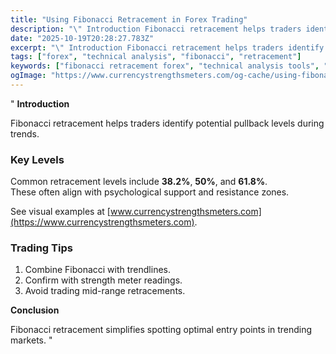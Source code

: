 ```yaml
---
title: "Using Fibonacci Retracement in Forex Trading"
description: "\" Introduction Fibonacci retracement helps traders identify potential pullback levels during trends..."
date: "2025-10-19T20:28:27.783Z"
excerpt: "\" Introduction Fibonacci retracement helps traders identify potential pullback levels during trends. Key Levels Common retracement levels include 38.2%, 50%, and 61.8%. These often align with psychological support and resistance zones. See visual examples at [www.currencystrengthsmeters.com](https://www.currencystrengthsmeters.com). Trading Tips 1. Combine Fibonacci with trendlines. 2. Confirm with strength meter readings. 3...."
tags: ["forex", "technical analysis", "fibonacci", "retracement"]
keywords: ["fibonacci retracement forex", "technical analysis tools", "trend pullback", "support resistance levels", "forex trading setup"]
ogImage: "https://www.currencystrengthsmeters.com/og-cache/using-fibonacci-retracement-in-forex-trading.jpg"
---
```

"
**Introduction**

Fibonacci retracement helps traders identify potential pullback levels during trends.

### Key Levels

Common retracement levels include **38.2%**, **50%**, and **61.8%**.  
These often align with psychological support and resistance zones.

See visual examples at [www.currencystrengthsmeters.com](https://www.currencystrengthsmeters.com).

### Trading Tips

1. Combine Fibonacci with trendlines.  
2. Confirm with strength meter readings.  
3. Avoid trading mid-range retracements.

**Conclusion**

Fibonacci retracement simplifies spotting optimal entry points in trending markets.
"
